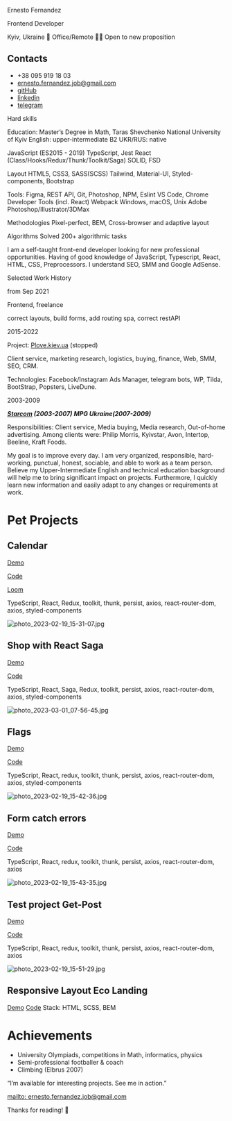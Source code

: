 Ernesto Fernandez

Frontend Developer

Kyiv, Ukraine  🛫 Office/Remote 👨‍💻 Open to new proposition

## Contacts

- +38 095 919 18 03
- [ernesto.fernandez.job@gmail.com](mailto:ernesto.fernandez.job@gmail.com)
- [gitHub](https://github.com/ErnestoFernandezUA)
- [linkedin](https://www.linkedin.com/in/ernesto-fernandez-15699714a/)
- [telegram](https://t.me/ernestofernandez)

Hard skills

Education: Master’s Degree in Math, Taras Shevchenko National University of Kyiv
English: upper-intermediate B2
UKR/RUS: native

JavaScript (ES2015 - 2019) 
TypeScript, Jest
React (Class/Hooks/Redux/Thunk/Toolkit/Saga)
SOLID, FSD

Layout 
HTML5, CSS3, SASS(SCSS)
Tailwind, Material-UI, Styled-components, Bootstrap

Tools: 
Figma, REST API, Git, Photoshop, NPM, Eslint 
VS Code, Chrome Developer Tools (incl. React)
Webpack
Windows, macOS, Unix
Adobe Photoshop/Illustrator/3DMax

Methodologies
Pixel-perfect, BEM,
Cross-browser and adaptive layout

Algorithms
Solved 200+ algorithmic tasks

I am a self-taught front-end developer looking for new professional opportunities. 
Having of good knowledge of JavaScript, Typescript, React, HTML, CSS, Preprocessors. 
I understand SEO, SMM and Google AdSense.


Selected Work History

from Sep 2021

Frontend, freelance

correct layouts, build forms, add routing spa, correct restAPI

2015-2022

Project: [Plove.kiev.ua](http://plove.kiev.ua/) (stopped)

Client service, marketing research, logistics, buying, finance, Web, SMM, SEO,
CRM.

Technologies: Facebook/Instagram Ads Manager, telegram bots, WP, Tilda, BootStrap,
Popsters, LiveDune.

2003-2009

***[Starcom](https://publicisgroupe.com.ua/ua/brand/starcom/)  (2003-2007)  MPG Ukraine(2007-2009)***

Responsibilities: Client service, Media buying, Media research, Out-of-home advertising.
Among clients were: Philip Morris, Kyivstar, Avon, Intertop, Beeline, Kraft Foods.


My goal is to improve every day. I am very organized, responsible, hard-working, punctual,
honest, sociable, and able to work as a team person. Believe my Upper-Intermediate English
and technical education background will help me to bring significant impact on projects.
Furthermore, I quickly learn new information and easily adapt to any changes or
requirements at work.


# Pet Projects

## Calendar

[Demo](https://ernestofernandezua.github.io/react_calendar/)

[Code](https://github.com/ErnestoFernandezUA/react_calendar)

[Loom](https://www.loom.com/share/a541611e36c04e469fd4b07c64c8a603)

TypeScript, React, Redux, toolkit, thunk, persist, axios, react-router-dom, axios, styled-components

![photo_2023-02-19_15-31-07.jpg](https://s3-us-west-2.amazonaws.com/secure.notion-static.com/1eece9f6-2f0c-4a96-bc34-999c3419b0bd/photo_2023-02-19_15-31-07.jpg)

## Shop with React Saga

[Demo](https://ernestofernandezua.github.io/REACT_KITGLOBAL_TESTING_TASK/)

[Code](https://github.com/ErnestoFernandezUA/REACT_KITGLOBAL_TESTING_TASK)

TypeScript, React, Saga, Redux, toolkit, persist, axios, react-router-dom, axios, styled-components

![photo_2023-03-01_07-56-45.jpg](https://s3-us-west-2.amazonaws.com/secure.notion-static.com/5c26f170-7ca7-4cc8-ae45-99cfe391a2e9/photo_2023-03-01_07-56-45.jpg)

## Flags

[Demo](https://ernestofernandezua.github.io/spa_react_styled-components/)

[Code](https://github.com/ErnestoFernandezUA/spa_react_styled-components)

TypeScript, React, redux, toolkit, thunk, persist, axios, react-router-dom, axios, styled-components

![photo_2023-02-19_15-42-36.jpg](https://s3-us-west-2.amazonaws.com/secure.notion-static.com/8fec0216-fc4f-4a38-958a-8652114dbbd7/photo_2023-02-19_15-42-36.jpg)

## Form catch errors

[Demo](https://ernestofernandezua.github.io/react__test-scelty/)

[Code](https://github.com/ErnestoFernandezUA/react__test-scelty)

TypeScript, React, redux, toolkit, thunk, persist, axios, react-router-dom, axios

![photo_2023-02-19_15-43-35.jpg](https://s3-us-west-2.amazonaws.com/secure.notion-static.com/af15ec86-3240-4cb6-9ea9-ed67ff1a6f64/photo_2023-02-19_15-43-35.jpg)

## Test project Get-Post

[Demo](https://ernestofernandezua.github.io/react_test-project-post-get-token/)

[Code](https://github.com/ErnestoFernandezUA/react_test-project-post-get-token)

TypeScript, React, redux, toolkit, thunk, persist, axios, react-router-dom, axios

![photo_2023-02-19_15-51-29.jpg](https://s3-us-west-2.amazonaws.com/secure.notion-static.com/fd303d17-9848-4d25-a265-63431355a772/photo_2023-02-19_15-51-29.jpg)

## Responsive Layout Eco Landing
[Demo](https://ernestofernandezua.github.io/eco-landing/)
[Code](https://github.com/ErnestoFernandezUA/eco-landing)
Stack: HTML, SCSS, BEM

# Achievements
- University Olympiads, competitions in Math, informatics, physics
- Semi-professional footballer & coach
- Climbing (Elbrus 2007)


“I’m available for interesting projects. See me in action.”


[mailto: ernesto.fernandez.job@gmail.com](mailto:ernesto.fernandez.job@gmail.com) 

Thanks for reading! 👋